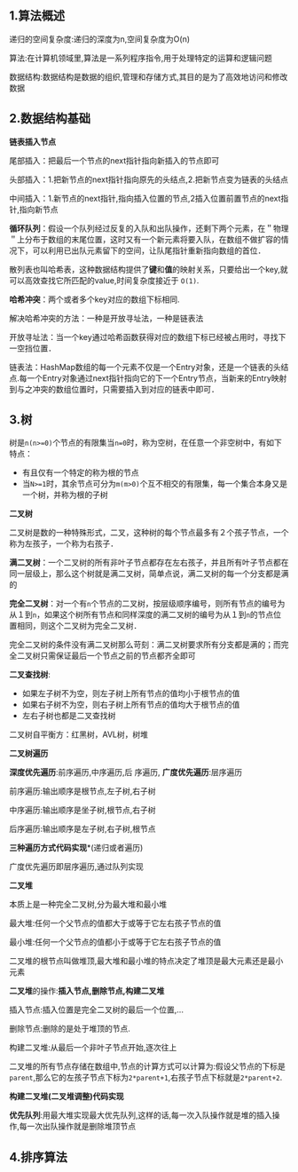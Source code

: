 ## 1.算法概述

递归的空间复杂度:递归的深度为n,空间复杂度为O(n)

算法:在计算机领域里,算法是一系列程序指令,用于处理特定的运算和逻辑问题

数据结构:数据结构是数据的组织,管理和存储方式,其目的是为了高效地访问和修改数据

## 2.数据结构基础

**链表插入节点**

尾部插入：把最后一个节点的next指针指向新插入的节点即可

头部插入：1.把新节点的next指针指向原先的头结点,2.把新节点变为链表的头结点

中间插入：1.新节点的next指针,指向插入位置的节点,2插入位置前置节点的next指针,指向新节点

**循环队列**：假设一个队列经过反复的入队和出队操作，还剩下两个元素，在＂物理＂上分布于数组的末尾位置，这时又有一个新元素将要入队，在数组不做扩容的情况下，可以利用已出队元素留下的空间，让队尾指针重新指向数组的首位．

散列表也叫哈希表，这种数据结构提供了**键**和**值**的映射关系，只要给出一个key,就可以高效查找它所匹配的value,时间复杂度接近于 `O(1)`.

**哈希冲突**：两个或者多个key对应的数组下标相同.

解决哈希冲突的方法：一种是开放寻址法，一种是链表法

开放寻址法：当一个key通过哈希函数获得对应的数组下标已经被占用时，寻找下一空挡位置．

链表法：HashMap数组的每一个元素不仅是一个Entry对象，还是一个链表的头结点.每一个Entry对象通过next指针指向它的下一个Entry节点，当新来的Entry映射到与之冲突的数组位置时，只需要插入到对应的链表中即可．

[^2019.11.25]: 

## 3.树

树是`n(n>=0)`个节点的有限集当`n=0`时，称为空树，在任意一个非空树中，有如下特点：

- 有且仅有一个特定的称为根的节点
- 当`N>=1`时，其余节点可分为`m(m>0)`个互不相交的有限集，每一个集合本身又是一个树，并称为根的子树

**二叉树**

二叉树是数的一种特殊形式，二叉，这种树的每个节点最多有２个孩子节点，一个称为左孩子，一个称为右孩子．

**满二叉树**：一个二叉树的所有非叶子节点都存在左右孩子，并且所有叶子节点都在同一层级上，那么这个树就是满二叉树，简单点说，满二叉树的每一个分支都是满的

**完全二叉树**：对一个有`n`个节点的二叉树，按层级顺序编号，则所有节点的编号为从１到`n`，如果这个树所有节点和同样深度的满二叉树的编号为从１到`n`的节点位置相同，则这个二叉树为完全二叉树．

完全二叉树的条件没有满二叉树那么苛刻：满二叉树要求所有分支都是满的；而完全二叉树只需保证最后一个节点之前的节点都齐全即可

**二叉查找树**:

- 如果左子树不为空，则左子树上所有节点的值均小于根节点的值
- 如果右子树不为空，则右子树上所有节点的值均大于根节点的值
- 左右子树也都是二叉查找树

二叉树自平衡方：红黑树，AVL树，树堆

**二叉树遍历**

**深度优先遍历**:前序遍历,中序遍历,后	序遍历, **广度优先遍历**:层序遍历

前序遍历:输出顺序是根节点,左子树,右子树

中序遍历:输出顺序是坐子树,根节点,右子树

后序遍历:输出顺序是左子树,右子树,根节点

**三种遍历方式代码实现***(递归或者遍历)

广度优先遍历即层序遍历,通过队列实现

**二叉堆**

本质上是一种完全二叉树,分为最大堆和最小堆

最大堆:任何一个父节点的值都大于或等于它左右孩子节点的值

最小堆:任何一个父节点的值都小于或等于它左右孩子节点的值

二叉堆的根节点叫做堆顶,最大堆和最小堆的特点决定了堆顶是最大元素还是最小元素

**二叉堆**的操作:**插入节点,删除节点,构建二叉堆**

插入节点:插入位置是完全二叉树的最后一个位置,...

删除节点:删除的是处于堆顶的节点.

构建二叉堆:从最后一个非叶子节点开始,逐次往上

二叉堆的所有节点存储在数组中,节点的计算方式可以计算为:假设父节点的下标是`parent`,那么它的左孩子节点下标为`2*parent+1`,右孩子节点下标就是`2*parent+2`.	

**构建二叉堆(二叉堆调整)代码实现**

**优先队列**:用最大堆实现最大优先队列,这样的话,每一次入队操作就是堆的插入操作,每一次出队操作就是删除堆顶节点

[^2019.11.27]: 

## 4.排序算法

